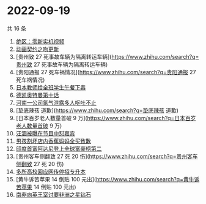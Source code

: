# 2022-09-19

共 16 条

<!-- BEGIN ZHIHUSEARCH -->
<!-- 最后更新时间 Mon Sep 19 2022 13:22:01 GMT+0800 (China Standard Time) -->
1. [绝区：零新实机视频](https://www.zhihu.com/search?q=绝区：零新实机视频)
1. [动画契约之吻更新](https://www.zhihu.com/search?q=动画契约之吻更新)
1. [贵州致 27 死事故车辆为隔离转运车辆](https://www.zhihu.com/search?q=贵州致 27 死事故车辆为隔离转运车辆)
1. [贵阳通报 27 死车祸情况](https://www.zhihu.com/search?q=贵阳通报 27 死车祸情况)
1. [日本教师给全班学生午餐下毒](https://www.zhihu.com/search?q=日本教师给全班学生午餐下毒)
1. [德凯奥特曼第十话](https://www.zhihu.com/search?q=德凯奥特曼第十话)
1. [河南一公司氯气泄露多人呕吐不止](https://www.zhihu.com/search?q=河南一公司氯气泄露多人呕吐不止)
1. [垫底辣孩 道歉](https://www.zhihu.com/search?q=垫底辣孩 道歉)
1. [日本百岁老人数量首破 9 万](https://www.zhihu.com/search?q=日本百岁老人数量首破 9 万)
1. [汪涵被曝在节目中怼嘉宾](https://www.zhihu.com/search?q=汪涵被曝在节目中怼嘉宾)
1. [男孩割坏店内香蕉妈妈全买致歉](https://www.zhihu.com/search?q=男孩割坏店内香蕉妈妈全买致歉)
1. [印度首富阿达尼登上全球富豪榜第二](https://www.zhihu.com/search?q=印度首富阿达尼登上全球富豪榜第二)
1. [贵州客车侧翻致 27 死 20 伤](https://www.zhihu.com/search?q=贵州客车侧翻致 27 死 20 伤)
1. [多所高校回应网传停招专升本](https://www.zhihu.com/search?q=多所高校回应网传停招专升本)
1. [黄牛诉苦苹果 14 倒贴 100 元出](https://www.zhihu.com/search?q=黄牛诉苦苹果 14 倒贴 100 元出)
1. [南非向英王室讨要非洲之星钻石](https://www.zhihu.com/search?q=南非向英王室讨要非洲之星钻石)
<!-- END ZHIHUSEARCH -->
